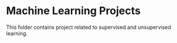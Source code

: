 # Machine Learning Projects
This folder contains project related to supervised and unsupervised learning.
